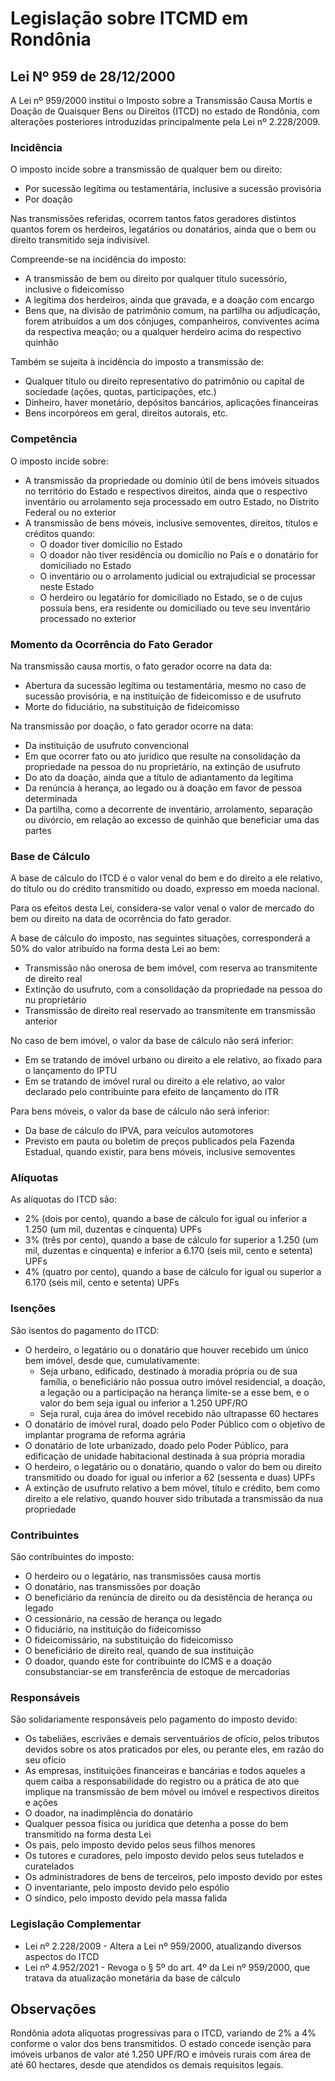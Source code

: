 # Legislação sobre ITCMD em Rondônia

## Lei Nº 959 de 28/12/2000

A Lei nº 959/2000 institui o Imposto sobre a Transmissão Causa Mortis e Doação de Quaisquer Bens ou Direitos (ITCD) no estado de Rondônia, com alterações posteriores introduzidas principalmente pela Lei nº 2.228/2009.

### Incidência

O imposto incide sobre a transmissão de qualquer bem ou direito:
- Por sucessão legítima ou testamentária, inclusive a sucessão provisória
- Por doação

Nas transmissões referidas, ocorrem tantos fatos geradores distintos quantos forem os herdeiros, legatários ou donatários, ainda que o bem ou direito transmitido seja indivisível.

Compreende-se na incidência do imposto:
- A transmissão de bem ou direito por qualquer título sucessório, inclusive o fideicomisso
- A legítima dos herdeiros, ainda que gravada, e a doação com encargo
- Bens que, na divisão de patrimônio comum, na partilha ou adjudicação, forem atribuídos a um dos cônjuges, companheiros, conviventes acima da respectiva meação; ou a qualquer herdeiro acima do respectivo quinhão

Também se sujeita à incidência do imposto a transmissão de:
- Qualquer título ou direito representativo do patrimônio ou capital de sociedade (ações, quotas, participações, etc.)
- Dinheiro, haver monetário, depósitos bancários, aplicações financeiras
- Bens incorpóreos em geral, direitos autorais, etc.

### Competência

O imposto incide sobre:
- A transmissão da propriedade ou domínio útil de bens imóveis situados no território do Estado e respectivos direitos, ainda que o respectivo inventário ou arrolamento seja processado em outro Estado, no Distrito Federal ou no exterior
- A transmissão de bens móveis, inclusive semoventes, direitos, títulos e créditos quando:
  - O doador tiver domicílio no Estado
  - O doador não tiver residência ou domicílio no País e o donatário for domiciliado no Estado
  - O inventário ou o arrolamento judicial ou extrajudicial se processar neste Estado
  - O herdeiro ou legatário for domiciliado no Estado, se o de cujus possuía bens, era residente ou domiciliado ou teve seu inventário processado no exterior

### Momento da Ocorrência do Fato Gerador

Na transmissão causa mortis, o fato gerador ocorre na data da:
- Abertura da sucessão legítima ou testamentária, mesmo no caso de sucessão provisória, e na instituição de fideicomisso e de usufruto
- Morte do fiduciário, na substituição de fideicomisso

Na transmissão por doação, o fato gerador ocorre na data:
- Da instituição de usufruto convencional
- Em que ocorrer fato ou ato jurídico que resulte na consolidação da propriedade na pessoa do nu proprietário, na extinção de usufruto
- Do ato da doação, ainda que a título de adiantamento da legítima
- Da renúncia à herança, ao legado ou à doação em favor de pessoa determinada
- Da partilha, como a decorrente de inventário, arrolamento, separação ou divórcio, em relação ao excesso de quinhão que beneficiar uma das partes

### Base de Cálculo

A base de cálculo do ITCD é o valor venal do bem e do direito a ele relativo, do título ou do crédito transmitido ou doado, expresso em moeda nacional.

Para os efeitos desta Lei, considera-se valor venal o valor de mercado do bem ou direito na data de ocorrência do fato gerador.

A base de cálculo do imposto, nas seguintes situações, corresponderá a 50% do valor atribuído na forma desta Lei ao bem:
- Transmissão não onerosa de bem imóvel, com reserva ao transmitente de direito real
- Extinção do usufruto, com a consolidação da propriedade na pessoa do nu proprietário
- Transmissão de direito real reservado ao transmitente em transmissão anterior

No caso de bem imóvel, o valor da base de cálculo não será inferior:
- Em se tratando de imóvel urbano ou direito a ele relativo, ao fixado para o lançamento do IPTU
- Em se tratando de imóvel rural ou direito a ele relativo, ao valor declarado pelo contribuinte para efeito de lançamento do ITR

Para bens móveis, o valor da base de cálculo não será inferior:
- Da base de cálculo do IPVA, para veículos automotores
- Previsto em pauta ou boletim de preços publicados pela Fazenda Estadual, quando existir, para bens móveis, inclusive semoventes

### Alíquotas

As alíquotas do ITCD são:
- 2% (dois por cento), quando a base de cálculo for igual ou inferior a 1.250 (um mil, duzentas e cinquenta) UPFs
- 3% (três por cento), quando a base de cálculo for superior a 1.250 (um mil, duzentas e cinquenta) e inferior a 6.170 (seis mil, cento e setenta) UPFs
- 4% (quatro por cento), quando a base de cálculo for igual ou superior a 6.170 (seis mil, cento e setenta) UPFs

### Isenções

São isentos do pagamento do ITCD:
- O herdeiro, o legatário ou o donatário que houver recebido um único bem imóvel, desde que, cumulativamente:
  - Seja urbano, edificado, destinado à moradia própria ou de sua família, o beneficiário não possua outro imóvel residencial, a doação, a legação ou a participação na herança limite-se a esse bem, e o valor do bem seja igual ou inferior a 1.250 UPF/RO
  - Seja rural, cuja área do imóvel recebido não ultrapasse 60 hectares
- O donatário de imóvel rural, doado pelo Poder Público com o objetivo de implantar programa de reforma agrária
- O donatário de lote urbanizado, doado pelo Poder Público, para edificação de unidade habitacional destinada à sua própria moradia
- O herdeiro, o legatário ou o donatário, quando o valor do bem ou direito transmitido ou doado for igual ou inferior a 62 (sessenta e duas) UPFs
- A extinção de usufruto relativo a bem móvel, título e crédito, bem como direito a ele relativo, quando houver sido tributada a transmissão da nua propriedade

### Contribuintes

São contribuintes do imposto:
- O herdeiro ou o legatário, nas transmissões causa mortis
- O donatário, nas transmissões por doação
- O beneficiário da renúncia de direito ou da desistência de herança ou legado
- O cessionário, na cessão de herança ou legado
- O fiduciário, na instituição do fideicomisso
- O fideicomissário, na substituição do fideicomisso
- O beneficiário de direito real, quando de sua instituição
- O doador, quando este for contribuinte do ICMS e a doação consubstanciar-se em transferência de estoque de mercadorias

### Responsáveis

São solidariamente responsáveis pelo pagamento do imposto devido:
- Os tabeliães, escrivães e demais serventuários de ofício, pelos tributos devidos sobre os atos praticados por eles, ou perante eles, em razão do seu ofício
- As empresas, instituições financeiras e bancárias e todos aqueles a quem caiba a responsabilidade do registro ou a prática de ato que implique na transmissão de bem móvel ou imóvel e respectivos direitos e ações
- O doador, na inadimplência do donatário
- Qualquer pessoa física ou jurídica que detenha a posse do bem transmitido na forma desta Lei
- Os pais, pelo imposto devido pelos seus filhos menores
- Os tutores e curadores, pelo imposto devido pelos seus tutelados e curatelados
- Os administradores de bens de terceiros, pelo imposto devido por estes
- O inventariante, pelo imposto devido pelo espólio
- O síndico, pelo imposto devido pela massa falida

### Legislação Complementar

- Lei nº 2.228/2009 - Altera a Lei nº 959/2000, atualizando diversos aspectos do ITCD
- Lei nº 4.952/2021 - Revoga o § 5º do art. 4º da Lei nº 959/2000, que tratava da atualização monetária da base de cálculo

## Observações

Rondônia adota alíquotas progressivas para o ITCD, variando de 2% a 4% conforme o valor dos bens transmitidos. O estado concede isenção para imóveis urbanos de valor até 1.250 UPF/RO e imóveis rurais com área de até 60 hectares, desde que atendidos os demais requisitos legais.
